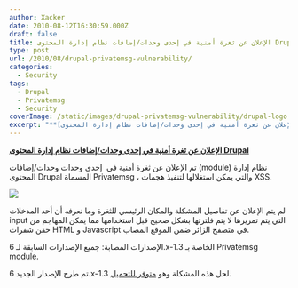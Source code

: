 ```yaml
---
author: Xacker
date: 2010-08-12T16:30:59.000Z
draft: false
title: الإعلان عن ثغرة أمنية في إحدى وحدات/إضافات نظام إدارة المحتوى Drupal
type: post
url: /2010/08/drupal-privatemsg-vulnerability/
categories:
  - Security
tags:
  - Drupal
  - Privatemsg
  - Security
coverImage: /static/images/drupal-privatemsg-vulnerability/drupal-logo.jpg
excerpt: "**[الإعلان عن ثغرة أمنية في إحدى وحدات/إضافات نظام إدارة المحتوى Drupal](https://www.it-scoop.com/2010/08/drupal-privatemsg-vulnerability)**\n\nتم الإعلان عن ثغرة أمنية في \_إحدى وحدات وحدات/إضافات\_(module) نظام إدارة المحتوى Drupal المسماة Privatemsg ، والتي يمكن استغلالها لتنفيذ هجمات XSS.\n\n\n\nلم يتم الإعلان عن تفاصيل المشكلة والمكان الرئيسي للثغرة"
---
```

**[الإعلان عن ثغرة أمنية في إحدى وحدات/إضافات نظام إدارة المحتوى Drupal](https://www.it-scoop.com/2010/08/drupal-privatemsg-vulnerability)**

تم الإعلان عن ثغرة أمنية في  إحدى وحدات وحدات/إضافات (module) نظام إدارة المحتوى Drupal المسماة Privatemsg ، والتي يمكن استغلالها لتنفيذ هجمات XSS.

![](/static/images/drupal-privatemsg-vulnerability/drupal-logo.jpg)

لم يتم الإعلان عن تفاصيل المشكلة والمكان الرئيسي للثغرة وما نعرفه أن أحد المدخلات input التي يتم تمريرها لا يتم فلترتها بشكل صحيح قبل استخدامها مما يمكن المهاجم من حقن شفرات HTML و Javascript في متصفح الزائر ضمن الموقع المصاب.

الإصدارات المصابة: جميع الإصدارات السابقة لـ 6.x-1.3 الخاصة بـ Privatemsg module.

تم طرح الإصدار الجديد 6.x-1.3 لحل هذه المشكلة وهو [متوفر للتحميل](http://drupal.org/node/880036).
